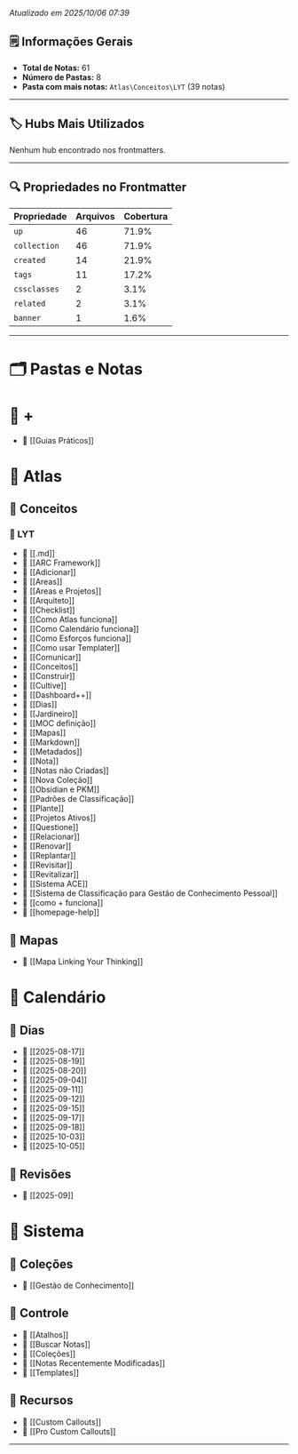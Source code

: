 

*Atualizado em 2025/10/06 07:39*

 ## 🗒️ Informações Gerais

- **Total de Notas:** 61
- **Número de Pastas:** 8
- **Pasta com mais notas:** `Atlas\Conceitos\LYT` (39 notas)

---

## 🏷️ Hubs Mais Utilizados

Nenhum hub encontrado nos frontmatters.

---

## 🔍 Propriedades no Frontmatter

| Propriedade | Arquivos | Cobertura |
|--------------|----------|-----------|
| `up` | 46 | 71.9% |
| `collection` | 46 | 71.9% |
| `created` | 14 | 21.9% |
| `tags` | 11 | 17.2% |
| `cssclasses` | 2 | 3.1% |
| `related` | 2 | 3.1% |
| `banner` | 1 | 1.6% |

---

# 🗂️ Pastas e Notas

# 📁 +

- 📄 [[Guias Práticos]]
# 📁 Atlas

## 📂 Conceitos

### 📘 LYT

- 📄 [[.md]]
- 📄 [[ARC Framework]]
- 📄 [[Adicionar]]
- 📄 [[Areas]]
- 📄 [[Areas  e Projetos]]
- 📄 [[Arquiteto]]
- 📄 [[Checklist]]
- 📄 [[Como Atlas funciona]]
- 📄 [[Como Calendário funciona]]
- 📄 [[Como Esforços funciona]]
- 📄 [[Como usar Templater]]
- 📄 [[Comunicar]]
- 📄 [[Conceitos]]
- 📄 [[Construir]]
- 📄 [[Cultive]]
- 📄 [[Dashboard++]]
- 📄 [[Dias]]
- 📄 [[Jardineiro]]
- 📄 [[MOC definição]]
- 📄 [[Mapas]]
- 📄 [[Markdown]]
- 📄 [[Metadados]]
- 📄 [[Nota]]
- 📄 [[Notas não Criadas]]
- 📄 [[Nova Coleção]]
- 📄 [[Obsidian e PKM]]
- 📄 [[Padrões de Classificação]]
- 📄 [[Plante]]
- 📄 [[Projetos Ativos]]
- 📄 [[Questione]]
- 📄 [[Relacionar]]
- 📄 [[Renovar]]
- 📄 [[Replantar]]
- 📄 [[Revisitar]]
- 📄 [[Revitalizar]]
- 📄 [[Sistema ACE]]
- 📄 [[Sistema de Classificação para Gestão de Conhecimento Pessoal]]
- 📄 [[como + funciona]]
- 📄 [[homepage-help]]
## 📂 Mapas

- 📄 [[Mapa Linking Your Thinking]]
# 📁 Calendário

## 📂 Dias

- 📄 [[2025-08-17]]
- 📄 [[2025-08-19]]
- 📄 [[2025-08-20]]
- 📄 [[2025-09-04]]
- 📄 [[2025-09-11]]
- 📄 [[2025-09-12]]
- 📄 [[2025-09-15]]
- 📄 [[2025-09-17]]
- 📄 [[2025-09-18]]
- 📄 [[2025-10-03]]
- 📄 [[2025-10-05]]
## 📂 Revisões

- 📄 [[2025-09]]
# 📁 Sistema

## 📂 Coleções

- 📄 [[Gestão de Conhecimento]]
## 📂 Controle

- 📄 [[Atalhos]]
- 📄 [[Buscar Notas]]
- 📄 [[Coleções]]
- 📄 [[Notas Recentemente Modificadas]]
- 📄 [[Templates]]
## 📂 Recursos

- 📄 [[Custom Callouts]]
- 📄 [[Pro Custom Callouts]]

---
